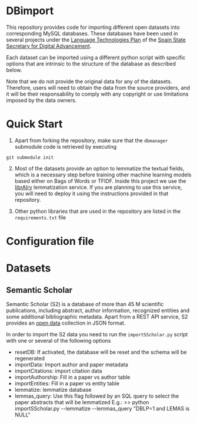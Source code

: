 # DBimport

This repository provides code for importing different open datasets into corresponding MySQL databases. These databases have been used in several projects under the [Language Technologies Plan](https://www.plantl.gob.es/) of the [Spain State Secretary for Digital Advancement](https://avancedigital.gob.es).

Each dataset can be imported using a different python script with specific options that are intrinsic to the structure of the database as described below.

Note that we do not provide the original data for any of the datasets. Therefore, users will need to obtain the data from the source providers, and it will be their responsability to comply with any copyright or use limitations imposed by the data owners.


# Quick Start

1. Apart from forking the repository, make sure that the `dbmanager` submodule code is retrieved by executing

```
git submodule init
```

2. Most of the datasets provide an option to lemmatize the textual fields, which is a necessary step before training other machine learning models based either on Bags of Words or TFIDF. Inside this project we use the [librAIry](https://github.com/librairy/nlp) lemmatization service. If you are planning to use this service, you will need to deploy it using the instructions provided in that repository.

3. Other python libraries that are used in the repository are listed in the `requirements.txt` file


# Configuration file


# Datasets

## Semantic Scholar

Semantic Scholar (S2) is a database of more than 45 M scientific publications, including abstract, author information, recognized entities and some additional bibliographic metadata. Apart from a REST API service, S2 provides an [open data](https://api.semanticscholar.org/corpus/) collection in JSON format. 

In order to import the S2 data you need to run the `importSScholar.py` script with one or several of the following options

   * resetDB: If activated, the database will be reset and the schema will be regenerated
   * importData: Import author and paper metadata
   * importCitations: import citation data
   * importAuthorship: Fill in a paper vs author table
   * importEntities: Fill in a paper vs entity table
   * lemmatize: lemmatize database
   * lemmas_query: Use this flag followed by an SQL query to select the paper abstracts that will be lemmatized
                   E.g.: >> python importSScholar.py --lemmatize --lemmas_query "DBLP=1 and LEMAS is NULL"
